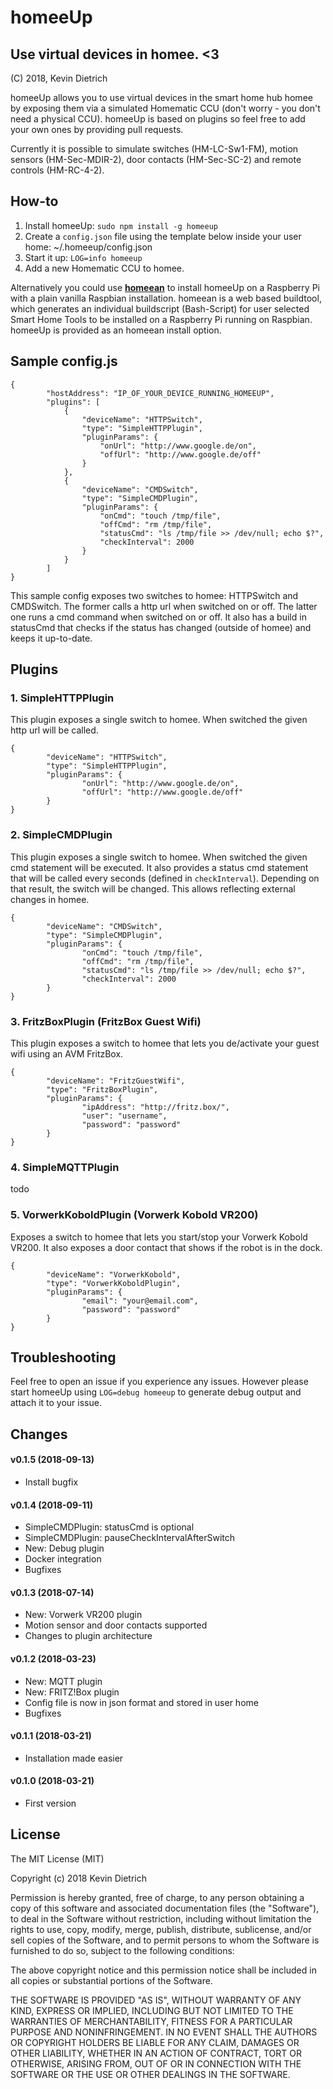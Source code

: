 # homeeUp

## Use virtual devices in homee. <3

(C) 2018, Kevin Dietrich

homeeUp allows you to use virtual devices in the smart home hub homee by exposing them via a simulated Homematic CCU (don't worry - you don't need a physical CCU). homeeUp is based on plugins so feel free to add your own ones by providing pull requests.

Currently it is possible to simulate switches (HM-LC-Sw1-FM), motion sensors (HM-Sec-MDIR-2), door contacts (HM-Sec-SC-2) and remote controls (HM-RC-4-2).

## How-to

1. Install homeeUp: `sudo npm install -g homeeup`
2. Create a `config.json` file using the template below inside your user home: ~/.homeeup/config.json
3. Start it up: `LOG=info homeeup`
4. Add a new Homematic CCU to homee.

Alternatively you could use [**homeean**](https://himpler.com/homeean) to install homeeUp on a Raspberry Pi with a plain vanilla Raspbian installation. homeean is a web based buildtool, which generates an individual buildscript (Bash-Script) for user selected Smart Home Tools to be installed on a Raspberry Pi running on Raspbian. homeeUp is provided as an homeean install option.

## Sample config.js

```
{
        "hostAddress": "IP_OF_YOUR_DEVICE_RUNNING_HOMEEUP",
        "plugins": [
            {
                "deviceName": "HTTPSwitch",
                "type": "SimpleHTTPPlugin",
                "pluginParams": {
                    "onUrl": "http://www.google.de/on",
                    "offUrl": "http://www.google.de/off"
                }
            },
            {
                "deviceName": "CMDSwitch",
                "type": "SimpleCMDPlugin",
                "pluginParams": {
                    "onCmd": "touch /tmp/file",
                    "offCmd": "rm /tmp/file",
                    "statusCmd": "ls /tmp/file >> /dev/null; echo $?",
                    "checkInterval": 2000
                }
            }
        ]
}
```

This sample config exposes two switches to homee: HTTPSwitch and CMDSwitch. The former calls a http url when switched on or off. The latter one runs a cmd command when switched on or off. It also has a build in statusCmd that checks if the status has changed (outside of homee) and keeps it up-to-date.

## Plugins

### 1. SimpleHTTPPlugin

This plugin exposes a single switch to homee. When switched the given http url will be called.

```
{
        "deviceName": "HTTPSwitch",
        "type": "SimpleHTTPPlugin",
        "pluginParams": {
                "onUrl": "http://www.google.de/on",
                "offUrl": "http://www.google.de/off"
        }
}
```

### 2. SimpleCMDPlugin

This plugin exposes a single switch to homee. When switched the given cmd statement will be executed. It also provides a status cmd statement that will be called every seconds (defined in `checkInterval`). Depending on that result, the switch will be changed. This allows reflecting external changes in homee.

```
{
        "deviceName": "CMDSwitch",
        "type": "SimpleCMDPlugin",
        "pluginParams": {
                "onCmd": "touch /tmp/file",
                "offCmd": "rm /tmp/file",
                "statusCmd": "ls /tmp/file >> /dev/null; echo $?",
                "checkInterval": 2000
        }
}
```

### 3. FritzBoxPlugin (FritzBox Guest Wifi)

This plugin exposes a switch to homee that lets you de/activate your guest wifi using an AVM FritzBox.

```
{
        "deviceName": "FritzGuestWifi",
        "type": "FritzBoxPlugin",
        "pluginParams": {
                "ipAddress": "http://fritz.box/",
                "user": "username",
                "password": "password"
        }
}
```

### 4. SimpleMQTTPlugin

todo

### 5. VorwerkKoboldPlugin (Vorwerk Kobold VR200)

Exposes a switch to homee that lets you start/stop your Vorwerk Kobold VR200. It also exposes a door contact that shows if the robot is in the dock.

```
{
        "deviceName": "VorwerkKobold",
        "type": "VorwerkKoboldPlugin",
        "pluginParams": {
                "email": "your@email.com",
                "password": "password"
        }
}
```

## Troubleshooting

Feel free to open an issue if you experience any issues. However please start homeeUp using `LOG=debug homeeup` to generate debug output and attach it to your issue.

## Changes

#### v0.1.5 (2018-09-13)
- Install bugfix

#### v0.1.4 (2018-09-11)
- SimpleCMDPlugin: statusCmd is optional
- SimpleCMDPlugin: pauseCheckIntervalAfterSwitch
- New: Debug plugin
- Docker integration
- Bugfixes

#### v0.1.3 (2018-07-14)
- New: Vorwerk VR200 plugin
- Motion sensor and door contacts supported
- Changes to plugin architecture

#### v0.1.2 (2018-03-23)
- New: MQTT plugin
- New: FRITZ!Box plugin
- Config file is now in json format and stored in user home
- Bugfixes

#### v0.1.1 (2018-03-21)
- Installation made easier

#### v0.1.0 (2018-03-21)
- First version

## License

The MIT License (MIT)

Copyright (c) 2018 Kevin Dietrich

Permission is hereby granted, free of charge, to any person obtaining a copy
of this software and associated documentation files (the "Software"), to deal
in the Software without restriction, including without limitation the rights
to use, copy, modify, merge, publish, distribute, sublicense, and/or sell
copies of the Software, and to permit persons to whom the Software is
furnished to do so, subject to the following conditions:

The above copyright notice and this permission notice shall be included in all
copies or substantial portions of the Software.

THE SOFTWARE IS PROVIDED "AS IS", WITHOUT WARRANTY OF ANY KIND, EXPRESS OR
IMPLIED, INCLUDING BUT NOT LIMITED TO THE WARRANTIES OF MERCHANTABILITY,
FITNESS FOR A PARTICULAR PURPOSE AND NONINFRINGEMENT. IN NO EVENT SHALL THE
AUTHORS OR COPYRIGHT HOLDERS BE LIABLE FOR ANY CLAIM, DAMAGES OR OTHER
LIABILITY, WHETHER IN AN ACTION OF CONTRACT, TORT OR OTHERWISE, ARISING FROM,
OUT OF OR IN CONNECTION WITH THE SOFTWARE OR THE USE OR OTHER DEALINGS IN THE
SOFTWARE.

